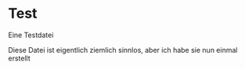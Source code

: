 # Test
Eine Testdatei

Diese Datei ist eigentlich ziemlich sinnlos, aber ich habe sie nun einmal erstellt
